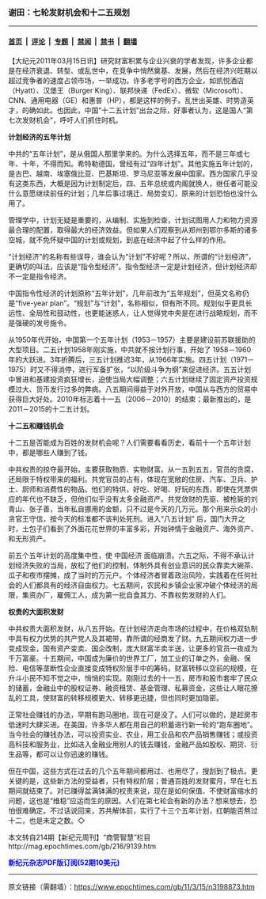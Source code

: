 ### 谢田：七轮发财机会和十二五规划

---

#### [首页](../../../..?n3198873) &nbsp;|&nbsp; [评论](../../../../../epoch-comment?n3198873) &nbsp;|&nbsp; [专题](../../../../../epoch-special?n3198873) &nbsp;|&nbsp; [禁闻](../../../../../epoch-news?n3198873) &nbsp;|&nbsp; [禁书](../../../../../books?n3198873) &nbsp;|&nbsp; [翻墙](https://github.com/gfw-breaker/nogfw/blob/master/README.md?n3198873)


<div class="post_content" id="artbody" itemprop="articleBody">
 <!-- article content begin -->
 <p>
  【大纪元2011年03月15日讯】研究财富积累与企业兴衰的学者发现，许多企业都是在经济衰退、转型、或乱世中，在竞争中悄然奠基、发展，然后在经济兴旺期以超过竞争者的速度占领市场，一举成功。许多老字号的西方企业，如凯悦酒店（Hyatt）、汉堡王（Burger King）、联邦快递（FedEx）、微软（Microsoft）、CNN、通用电器（GE）和惠普（HP），都是这样的例子。乱世出英雄、时势造英才，的确如此。也因此，中国“十二五计划”出台之际，好事者认为，这是国人“第七次发财机会”，呼吁人们抓住时机。
 </p>
 <p>
  <b>
   计划经济的五年计划
  </b>
 </p>
 <p>
  中共的“五年计划”，是从俄国人那里学来的。为什么选择五年，而不是三年或七年、十年，不得而知。希特勒德国，曾经有过“四年计划”。其他实施五年计划的，是古巴、越南、埃塞俄比亚、巴基斯坦、罗马尼亚等发展中国家。西方国家几乎没有这类东西，大概是因为计划制定后，四、五年总统或内阁就换人，继任者可能没什么意愿继续前任的计划；几年后事过境迁、局势变幻，原来的计划恐怕也没什么用了。
 </p>
 <p>
  管理学中，计划无疑是重要的，从编制、实施到检查，计划试图用人力和物力资源最合理的配置，取得最大的经济效益。但如果人们观察到从郑州到鄂尔多斯的诸多空城，就不免怀疑中国的计划或规划，到底在经济中起了什么样的作用。
 </p>
 <p>
  “计划经济”的名称有些误导，谁会认为“计划”不好呢？所以，所谓的“计划经济”，更确切的叫法，应该是“指令型经济”。指令型经济一定是计划经济，但计划经济却不一定是指令经济。
 </p>
 <p>
  中国指令性经济的计划原称“五年计划”，几年前改为“五年规划”，但英文名称仍是“five-year plan”。“规划”与“计划”，名称相似，但有所不同。规划似乎更具长远性、全局性和鼓动性，也更能迷惑人，让人觉得党中央是在进行战略规划，而不是强硬的发号施令。
 </p>
 <p>
  从1950年代开始，中国第一个五年计划（1953－1957）主要是建设前苏联援助的大型项目。二五计划1958年刚实施，中共就不按计划行事，开始了 1958－1960年的大跃进。3年折腾后，三五计划推迟3年，从1966年实施。四五计划（1971－1975）时又不得消停，进行军备扩张，“以阶级斗争为纲”来促进经济。五五计划中冒进和基建投资疯狂增长，迫使当局大幅调整；六五计划继续了固定资产投资规模过大、货币发行过多的弊病。八五期间得益于对外开放，中国从与西方的贸易中获得巨大好处。2010年标志着十一五（2006－2010）的结束；最新推出的，是2011－2015的十二五计划。
 </p>
 <p>
  <b>
   十二五和赚钱机会
  </b>
 </p>
 <p>
  十二五是否能成为百姓的发财机会呢？人们需要看看历史，看前十一个五年计划中，都是哪些人赚到了钱。
 </p>
 <p>
  中共权贵的掠夺最开始，主要获取物质、实物财富。从一五到五五，官员的贪腐，还局限于特权带来的福利。共党官员的占有，体现在宽敞的住房、汽车、卫兵、护士、厨师和消费性的物品。他们的特供，好吃、好喝、好玩的东西，即使在凭票供应的年代也不缺乏，但他们似乎没有太多金融资产。共党敛财的先驱、被枪毙的刘青山、张子善，当年私自挪用的金额，只不过是今天的几万元。那个用来示众的小贪官王守信，按今天的标准都不该判处死刑。进入“八五计划” 后，国门大开之时，土包子们看到了外面花花世界的丰富多彩，开始钟情于金融资产、海外资产、和无形资产。
 </p>
 <p>
  前五个五年计划的高度集中性，使
  <ok href="https://www.epochtimes.com/gb/tag/%E4%B8%AD%E5%9B%BD%E7%BB%8F%E6%B5%8E.html">
   中国经济
  </ok>
  面临崩溃。六五之际，不得不承认计划经济失败的当局，放松了他们的控制，体制外具有创业意识的民众靠卖大碗茶、瓜子和夜市摆摊，成了当时的万元户。个体经济者冒着政治风险，实践着在任何社会的人们都具有的经济自由权力。七五期间，农民和乡镇企业家冲破个体经济的局限，集资办厂，雇佣工人，成为第一批自食其力、不靠权势发财的人们。
 </p>
 <p>
  <b>
   权贵的大面积发财
  </b>
 </p>
 <p>
  中共权贵大面积发财，从八五开始。在计划经济走向市场的过程中，在价格双轨制中具有权力优势的共产党人及其裙带，靠所谓的经商发了财。九五期间权力进一步变成现金，国有资产变卖、国企改制，庞大财富半卖半送，让更多的官员一夜成为千万富豪。十五期间，中国成为廉价的世界工厂，加工业的订单之外，金融、保险、电信等垄断性企业直接变成特权阶层手中的筹码，财富转移以空前的规模，在升斗小民不知不觉之中，悄悄的实现。刚刚过去的十一五，房市和股市套牢了民众的储蓄，金融业中的股权证券、融资租赁、基金管理、私募资金，这些让人眼花撩乱的工具，使财富的转移规模更大、转移更迅捷，但也同时更加隐密。
 </p>
 <p>
  正常社会赚钱的办法，早期有跑马圈地，现在可是没了。人们可以做的，是趁房市低迷时大肆买进。在美国，许多华人都在用自己的积蓄进行新一轮的“跑车圈地”。当今社会的赚钱办法，可以投资实业、农业，用工业品和农产品销售赚钱；或投资高科技和服务业，比如进入金融业用别人的钱去赚钱，金融产品如股权、期货、衍生品等，都可以让你迅速的赚钱。
 </p>
 <p>
  但在中国，这些方式在过去的几个五年期间都用过、也用尽了，搜刮到了极点。更关键的是，这些新方法的受益者，只有特权阶层；普通百姓的发财蜜月，早在七五期间就结束了。对已赚得盆满钵满的权贵来说，现在是如何保值、不使财富缩水的问题，这也是“维稳”应运而生的原因。人们在第七轮会有新的办法？想来想去，恐怕很难确定。不过话说回来，苏共解体前，实行了十三个五年计划，红朝能否熬过十二，也是未定之数。◇
 </p>
 <p>
  本文转自214期【新纪元周刊】“商管智慧”栏目
  <br/>
  <ok href=" http://mag.epochtimes.com/gb/216/9139.htm " target="_blank">
   http://mag.epochtimes.com/gb/216/9139.htm
  </ok>
 </p>
 <p>
  <ok href="http://mag.epochtimes.com/pdfmag/home.html">
   <font color="blue">
    <b>
     新纪元杂志PDF版订阅(52期10美元)
    </b>
   </font>
  </ok>
 </p>
 <!-- article content end -->
 <div id="below_article_ad">
 </div>
</div>


---

原文链接（需翻墙）：https://www.epochtimes.com/gb/11/3/15/n3198873.htm